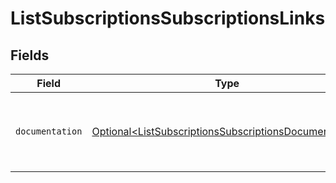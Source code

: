 # ListSubscriptionsSubscriptionsLinks


## Fields

| Field                                                                                                                        | Type                                                                                                                         | Required                                                                                                                     | Description                                                                                                                  |
| ---------------------------------------------------------------------------------------------------------------------------- | ---------------------------------------------------------------------------------------------------------------------------- | ---------------------------------------------------------------------------------------------------------------------------- | ---------------------------------------------------------------------------------------------------------------------------- |
| `documentation`                                                                                                              | [Optional\<ListSubscriptionsSubscriptionsDocumentation>](../../models/errors/ListSubscriptionsSubscriptionsDocumentation.md) | :heavy_minus_sign:                                                                                                           | The URL to the generic Mollie API error handling guide.                                                                      |